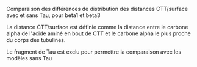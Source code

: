 
Comparaison des différences de distribution des distances CTT/surface avec et sans Tau, pour beta1 et beta3

La distance CTT/surface est définie comme la distance entre le carbone alpha de l'acide aminé en bout de CTT et le carbone alpha le plus proche du corps des tubulines.

Le fragment de Tau est exclu pour permettre la comparaison avec les modèles sans Tau
